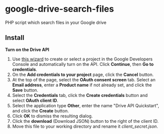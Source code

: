 # google-drive-search-files
PHP script which search files in your Google drive

## Install

**Turn on the Drive API**

1. Use [this wizard](https://console.developers.google.com/start/api?id=drive) to create or select a project in the Google Developers Console and automatically turn on the API. Click **Continue**, then **Go to credentials**.
2. On the **Add credentials to your project** page, click the **Cancel** button.
3. At the top of the page, select the **OAuth consent screen** tab. Select an **Email address**, enter a **Product name** if not already set, and click the **Save** button.
4. Select the **Credentials** tab, click the **Create credentials** button and select **OAuth client ID**.
5. Select the application type **Other**, enter the name "Drive API Quickstart", and click the **Create** button.
6. Click **OK** to dismiss the resulting dialog.
7. Click the **download** (Download JSON) button to the right of the client ID.
8. Move this file to your working directory and rename it *client_secret.json*.